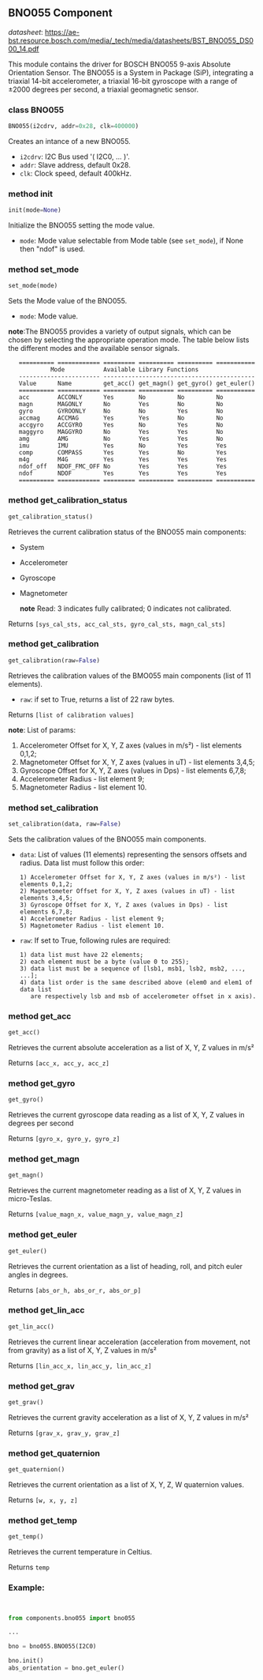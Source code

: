 ## BNO055 Component

_datasheet_: <https://ae-bst.resource.bosch.com/media/_tech/media/datasheets/BST_BNO055_DS000_14.pdf>

This module contains the driver for BOSCH BNO055 9-axis Absolute Orientation Sensor. The BNO055 is a System in Package (SiP), integrating a triaxial 14-bit accelerometer, a triaxial 16-bit gyroscope with a range of ±2000 degrees per second, a triaxial geomagnetic sensor.

### class BNO055
```python
BNO055(i2cdrv, addr=0x28, clk=400000)
```
Creates an intance of a new BNO055.

* `i2cdrv`: I2C Bus used '( I2C0, ... )'.
* `addr`: Slave address, default 0x28.
* `clk`: Clock speed, default 400kHz.

### method init
```python
init(mode=None)
```
Initialize the BNO055 setting the mode value.

* `mode`: Mode value selectable from Mode table (see `set_mode`), if None then "ndof" is used.

### method set_mode
```python
set_mode(mode)
```
Sets the Mode value of the BNO055.
* `mode`: Mode value.

 **note**:The BNO055 provides a variety of output signals, which can be chosen by selecting the appropriate operation mode. The table below lists the different modes and the available sensor signals.

       ========== ============ ========= ========== ========== ===========
                Mode           Available Library Functions     
       ----------------------- -------------------------------------------
       Value      Name         get_acc() get_magn() get_gyro() get_euler()
       ========== ============ ========= ========== ========== ===========
       acc        ACCONLY      Yes       No         No         No  
       magn       MAGONLY      No        Yes        No         No  
       gyro       GYROONLY     No        No         Yes        No 
       accmag     ACCMAG       Yes       Yes        No         No 
       accgyro    ACCGYRO      Yes       No         Yes        No 
       maggyro    MAGGYRO      No        Yes        Yes        No 
       amg        AMG          No        Yes        Yes        No 
       imu        IMU          Yes       No         Yes        Yes
       comp       COMPASS      Yes       Yes        No         Yes
       m4g        M4G          Yes       Yes        Yes        Yes
       ndof_off   NDOF_FMC_OFF No        Yes        Yes        Yes
       ndof       NDOF         Yes       Yes        Yes        Yes
       ========== ============ ========= ========== ========== ===========

### method get_calibration_status
```python
get_calibration_status()
```

Retrieves the current calibration status of the BNO055 main components:

* System
* Accelerometer
* Gyroscope
* Magnetometer



     **note** Read: 3 indicates fully calibrated; 0 indicates not calibrated.

Returns `[sys_cal_sts, acc_cal_sts, gyro_cal_sts, magn_cal_sts]`

### method get_calibration
```python
get_calibration(raw=False)
```

Retrieves the calibration values of the BMO055 main components (list of 11 elements).
* `raw`: if set to True, returns a list of 22 raw bytes.




Returns `[list of calibration values]`

**note**: List of params:


 1) Accelerometer Offset for X, Y, Z axes (values in m/s²) - list elements 0,1,2;
 2) Magnetometer Offset for X, Y, Z axes (values in uT) - list elements 3,4,5;
 3) Gyroscope Offset for X, Y, Z axes (values in Dps) - list elements 6,7,8;
 4) Accelerometer Radius - list element 9;
 5) Magnetometer Radius - list element 10.


### method set_calibration
```python
set_calibration(data, raw=False)
```
Sets the calibration values of the BNO055 main components.
* `data`: List of values (11 elements) representing the sensors offsets and radius. Data list must follow this order:

      1) Accelerometer Offset for X, Y, Z axes (values in m/s²) - list elements 0,1,2;
      2) Magnetometer Offset for X, Y, Z axes (values in uT) - list elements 3,4,5;
      3) Gyroscope Offset for X, Y, Z axes (values in Dps) - list elements 6,7,8;
      4) Accelerometer Radius - list element 9;
      5) Magnetometer Radius - list element 10. 

* `raw`: If set to True, following rules are required:

      1) data list must have 22 elements;
      2) each element must be a byte (value 0 to 255);
      3) data list must be a sequence of [lsb1, msb1, lsb2, msb2, ..., ...];
      4) data list order is the same described above (elem0 and elem1 of data list
         are respectively lsb and msb of accelerometer offset in x axis). 


### method get_acc
```python
get_acc()
```
Retrieves the current absolute acceleration as a list of X, Y, Z values in m/s²

Returns `[acc_x, acc_y, acc_z]`

### method get_gyro
```python
get_gyro()
```
Retrieves the current gyroscope data reading as a list of X, Y, Z values in degrees per second 

Returns `[gyro_x, gyro_y, gyro_z]`

### method get_magn
```python
get_magn()
```
Retrieves the current magnetometer reading as a list of X, Y, Z values in micro-Teslas.
Returns `[value_magn_x, value_magn_y, value_magn_z]`

### method get_euler
```python
get_euler()
```
Retrieves the current orientation as a list of heading, roll, and pitch euler angles in degrees.

Returns `[abs_or_h, abs_or_r, abs_or_p]`

### method get_lin_acc
```python
get_lin_acc()
```
Retrieves the current linear acceleration (acceleration from movement,
not from gravity) as a list of X, Y, Z values in m/s²

Returns `[lin_acc_x, lin_acc_y, lin_acc_z]`

### method get_grav
```python
get_grav()
```
Retrieves the current gravity acceleration as a list of X, Y, Z values in m/s²

Returns `[grav_x, grav_y, grav_z]`

### method get_quaternion
```python
get_quaternion()
```
Retrieves the current orientation as a list of X, Y, Z, W quaternion values.

Returns `[w, x, y, z]`

### method get_temp
```python
get_temp()
```
Retrieves the current temperature in Celtius.

Returns `temp`

### Example:
```python


from components.bno055 import bno055

...

bno = bno055.BNO055(I2C0)
bno.init()
abs_orientation = bno.get_euler()
```

